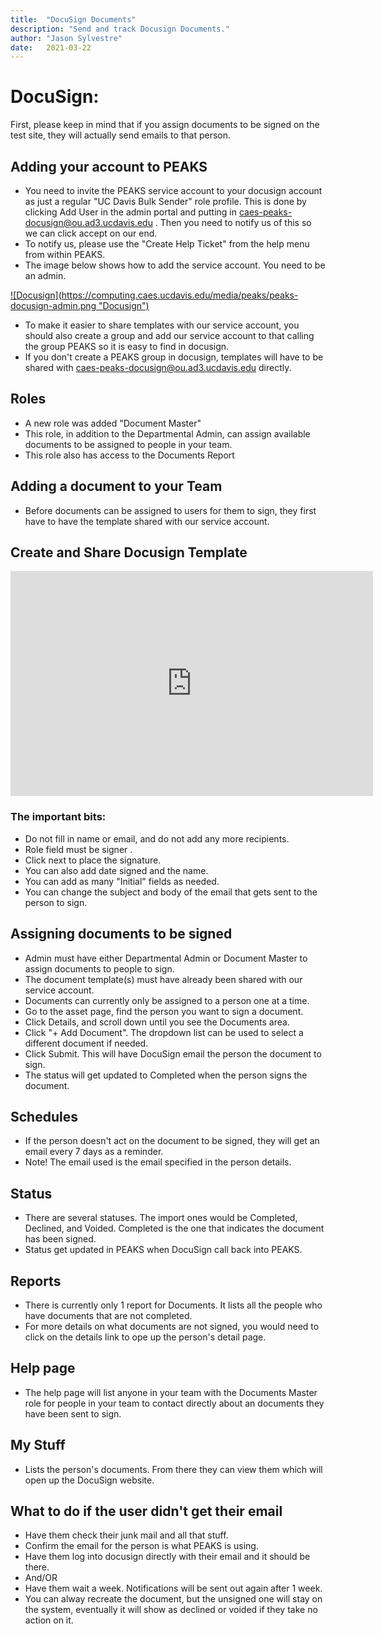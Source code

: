 ```yaml
---
title:  "DocuSign Documents"
description: "Send and track Docusign Documents."
author: "Jason Sylvestre"
date:   2021-03-22
---
```


# DocuSign:

First, please keep in mind that if you assign documents to be signed on the test site, they will actually send emails to that person.

## Adding your account to PEAKS
* You need to invite the PEAKS service account to your docusign account as just a regular "UC Davis Bulk Sender" role profile. This is done by clicking Add User in the admin portal and putting in caes-peaks-docusign@ou.ad3.ucdavis.edu . Then you need to notify us of this so we can click accept on our end.
* To notify us, please use the "Create Help Ticket" from the help menu from within PEAKS.
* The image below shows how to add the service account. You need to be an admin.

<a data-toggle="lightbox" href="/media/peaks/peaks-docusign-admin.png">
![Docusign](https://computing.caes.ucdavis.edu/media/peaks/peaks-docusign-admin.png "Docusign")
</a>

* To make it easier to share templates with our service account, you should also create a group and add our service account to that calling the group PEAKS so it is easy to find in docusign.
* If you don't create a PEAKS group in docusign, templates will have to be shared with caes-peaks-docusign@ou.ad3.ucdavis.edu directly.

## Roles
* A new role was added "Document Master"
* This role, in addition to the Departmental Admin, can assign available documents to be assigned to people in your team.
* This role also has access to the Documents Report

## Adding a document to your Team
* Before documents can be assigned to users for them to sign, they first have to have the template shared with our service account.

## Create and Share Docusign Template

<iframe id="kaltura_player" src="https://cdnapisec.kaltura.com/p/1770401/sp/177040100/embedIframeJs/uiconf_id/29032722/partner_id/1770401?iframeembed=true&playerId=kaltura_player&entry_id=1_uudw1sab&flashvars[mediaProtocol]=rtmp&amp;flashvars[streamerType]=rtmp&amp;flashvars[streamerUrl]=rtmp://www.kaltura.com:1935&amp;flashvars[rtmpFlavors]=1&amp;flashvars[localizationCode]=en&amp;flashvars[leadWithHTML5]=true&amp;flashvars[sideBarContainer.plugin]=true&amp;flashvars[sideBarContainer.position]=left&amp;flashvars[sideBarContainer.clickToClose]=true&amp;flashvars[chapters.plugin]=true&amp;flashvars[chapters.layout]=vertical&amp;flashvars[chapters.thumbnailRotator]=false&amp;flashvars[streamSelector.plugin]=true&amp;flashvars[EmbedPlayer.SpinnerTarget]=videoHolder&amp;flashvars[dualScreen.plugin]=true&amp;flashvars[Kaltura.addCrossoriginToIframe]=true&amp;&wid=1_5oqksl5i" width="580" height="360" allowfullscreen webkitallowfullscreen mozAllowFullScreen allow="autoplay *; fullscreen *; encrypted-media *" sandbox="allow-forms allow-same-origin allow-scripts allow-top-navigation allow-pointer-lock allow-popups allow-modals allow-orientation-lock allow-popups-to-escape-sandbox allow-presentation allow-top-navigation-by-user-activation" frameborder="0" title="Kaltura Player"></iframe>

### The important bits:
* Do not fill in name or email, and do not add any more recipients.
* Role field must be signer .
* Click next to place the signature.
* You can also add date signed and the name.
* You can add as many "Initial" fields as needed. 
* You can change the subject and body of the email that gets sent to the person to sign.

## Assigning documents to be signed
* Admin must have either Departmental Admin or Document Master to assign documents to people to sign.
* The document template(s) must have already been shared with our service account.
* Documents can currently only be assigned to a person one at a time.
* Go to the asset page, find the person you want to sign a document.
* Click Details, and scroll down until you see the Documents area.
* Click "+ Add Document". The dropdown list can be used to select a different document if needed.
* Click Submit. This will have DocuSign email the person the document to sign.
* The status will get updated to Completed when the person signs the document. 


## Schedules
* If the person doesn't act on the document to be signed, they will get an email every 7 days as a reminder.
* Note! The email used is the email specified in the person details.

## Status
* There are several statuses. The import ones would be Completed, Declined, and Voided. Completed is the one that indicates the document has been signed.
* Status get updated in PEAKS when DocuSign call back into PEAKS.

## Reports
* There is currently only 1 report for Documents. It lists all the people who have documents that are not completed.
* For more details on what documents are not signed, you would need to click on the details link to ope up the person's detail page.

## Help page
* The help page will list anyone in your team with the Documents Master role for people in your team to contact directly about an documents they have been sent to sign.

## My Stuff
* Lists the person's documents. From there they can view them which will open up the DocuSign website.

## What to do if the user didn't get their email
* Have them check their junk mail and all that stuff.
* Confirm the email for the person is what PEAKS is using.
* Have them log into docusign directly with their email and it should be there. 
* And/OR
* Have them wait a week. Notifications will be sent out again after 1 week.
* You can alway recreate the document, but the unsigned one will stay on the system, eventually it will show as declined or voided if they take no action on it.